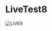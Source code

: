 # LiveTest8


![LIVE9](https://github.com/JubairSayeedLinas/LiveTest8/assets/9390005/660e1758-ad13-4d6f-b64c-b53151b9d9c4)
